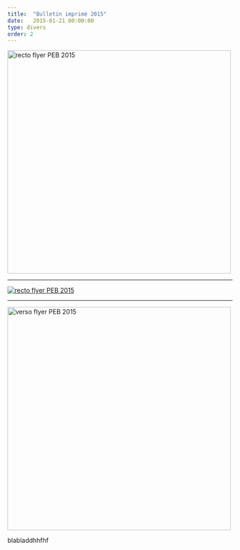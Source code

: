 ```yaml
---
title:  "Bulletin imprimé 2015"
date:   2015-01-21 00:00:00
type: divers
order: 2
---
```



<a href="https://drive.google.com/uc?export=view&id=0B8fHSjalmbNEaWlSWHluOWc4ekE">
  <img src="https://drive.google.com/uc?export=view&id=0B8fHSjalmbNEaWlSWHluOWc4ekE"
      style="width: 500px; max-width: 100%; height: auto" title="Click for the larger version." alt="recto flyer PEB 2015" />
</a>

--------

<a href="https://drive.google.com/uc?export=view&id=0B8fHSjalmbNEVG9FQjByck1FTWM" target="_blank">
<img src="{{site.baseurl}}/images/flyer01-recto-min.jpg" title="lien vers Googledrive" alt="recto flyer PEB 2015" />     
</a>

<!-- <div class="post-photo" style="background-image: url('{{site.baseurl}}/images/flyer01-recto-min.jpg')">
</div> -->

--------

<a href="https://drive.google.com/uc?export=view&id=0B8fHSjalmbNEeG9PbUN1SXhjakE" target="_blank">
<img src="{{site.baseurl}}/images/flyer01-verso-min.jpg" style="width: 500px; max-width: 100%; height: auto;" title="lien vers Googledrive" alt="verso flyer PEB 2015" />
</a>

blabladdhhfhf